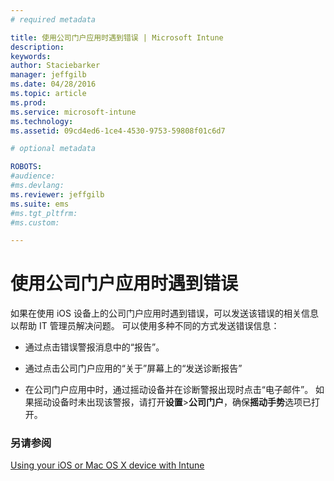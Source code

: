 ```yaml
---
# required metadata

title: 使用公司门户应用时遇到错误 | Microsoft Intune
description:
keywords:
author: Staciebarker
manager: jeffgilb
ms.date: 04/28/2016
ms.topic: article
ms.prod:
ms.service: microsoft-intune
ms.technology:
ms.assetid: 09cd4ed6-1ce4-4530-9753-59808f01c6d7

# optional metadata

ROBOTS:
#audience:
#ms.devlang:
ms.reviewer: jeffgilb
ms.suite: ems
#ms.tgt_pltfrm:
#ms.custom:

---
```



# 使用公司门户应用时遇到错误

如果在使用 iOS 设备上的公司门户应用时遇到错误，可以发送该错误的相关信息以帮助 IT 管理员解决问题。 可以使用多种不同的方式发送错误信息：

-   通过点击错误警报消息中的“报告”。

-   通过点击公司门户应用的“关于”屏幕上的“发送诊断报告”

-   在公司门户应用中时，通过摇动设备并在诊断警报出现时点击“电子邮件”。 如果摇动设备时未出现该警报，请打开**设置**&gt;**公司门户**，确保**摇动手势**选项已打开。


### 另请参阅
[Using your iOS or Mac OS X device with Intune](using-your-ios-or-mac-os-x-device-with-intune.md)

<!--HONumber=May16_HO2-->


